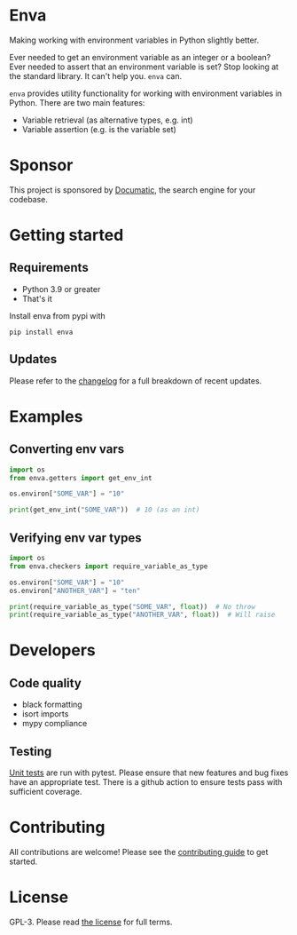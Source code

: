 # Enva

Making working with environment variables in Python slightly better.

Ever needed to get an environment variable as an integer or a boolean?
Ever needed to assert that an environment variable is set?
Stop looking at the standard library. It can't help you.
`enva` can.


`enva` provides utility functionality for working with environment variables in Python.
There are two main features:

* Variable retrieval (as alternative types, e.g. int)
* Variable assertion (e.g. is the variable set)

# Sponsor

This project is sponsored by [Documatic](https://app.documatic.com),
the search engine for your codebase.

# Getting started

## Requirements

* Python 3.9 or greater
* That's it

Install enva from pypi with

```
pip install enva
```

## Updates

Please refer to the [changelog](./CHANGELOG.md)
for a full breakdown of recent updates.

# Examples

## Converting env vars

```python
import os
from enva.getters import get_env_int

os.environ["SOME_VAR"] = "10"

print(get_env_int("SOME_VAR"))  # 10 (as an int)
```

## Verifying env var types

```python
import os
from enva.checkers import require_variable_as_type

os.environ["SOME_VAR"] = "10"
os.environ["ANOTHER_VAR"] = "ten"

print(require_variable_as_type("SOME_VAR", float))  # No throw
print(require_variable_as_type("ANOTHER_VAR", float))  # Will raise
```

# Developers

## Code quality

* black formatting
* isort imports
* mypy compliance

## Testing

[Unit tests](./tests/)
are run with pytest.
Please ensure that new features
and bug fixes
have an appropriate test.
There is a github action
to ensure tests pass
with sufficient coverage.


# Contributing

All contributions are welcome!
Please see the
[contributing guide](./CONTRIBUTING.md)
to get started.

# License

GPL-3.
Please read [the license](./LICENSE)
for full terms. 
